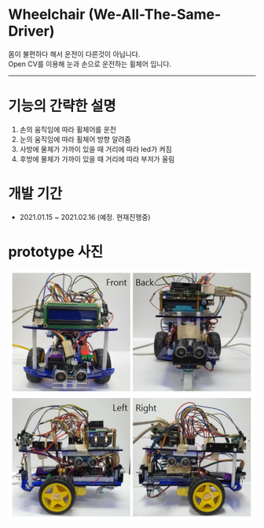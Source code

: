 # Wheelchair (We-All-The-Same-Driver) 
몸이 불편하다 해서 운전이 다른것이 아닙니다.\
Open CV를 이용해 눈과 손으로 운전하는 휠체어 입니다. 

------------------------------------------------------
# 기능의 간략한 설명
1. 손의 움직임에 따라 휠체어를 운전  
2. 눈의 움직임에 따라 휠체어 방향 알려줌
3. 사방에 물체가 가까이 있을 때 거리에 따라 led가 켜짐
4. 후방에 물체가 가까이 있을 때 거리에 따라 부저가 울림

# 개발 기간
- 2021.01.15 ~ 2021.02.16 (예정. 현재진행중)

# prototype 사진
<img src="./images/prototype.jpg">
